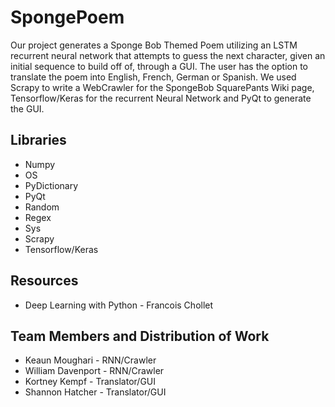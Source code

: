 # SpongePoem
Our project generates a Sponge Bob Themed Poem utilizing an LSTM recurrent neural network that attempts to guess the next character, given an initial sequence to build off of, through a GUI. The user has the option to translate the poem into English, French, German or Spanish. We used Scrapy to write a WebCrawler for the SpongeBob SquarePants Wiki page, Tensorflow/Keras for the recurrent Neural Network and PyQt to generate the GUI.

## Libraries
* Numpy
* OS
* PyDictionary
* PyQt
* Random
* Regex
* Sys
* Scrapy
* Tensorflow/Keras

## Resources
* Deep Learning with Python - Francois Chollet

## Team Members and Distribution of Work
* Keaun Moughari - RNN/Crawler
* William Davenport - RNN/Crawler
* Kortney Kempf - Translator/GUI
* Shannon Hatcher - Translator/GUI
